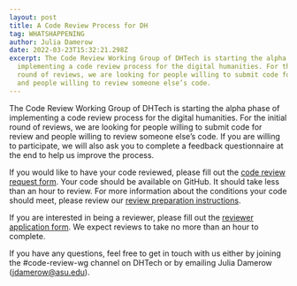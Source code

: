 ```yaml
---
layout: post
title: A Code Review Process for DH
tag: WHATSHAPPENING
author: Julia Damerow
date: 2022-03-23T15:32:21.298Z
excerpt: The Code Review Working Group of DHTech is starting the alpha phase of
  implementing a code review process for the digital humanities. For the initial
  round of reviews, we are looking for people willing to submit code for review
  and people willing to review someone else’s code.
---
```

The Code Review Working Group of DHTech is starting the alpha phase of implementing a code review process for the digital humanities. For the initial round of reviews, we are looking for people willing to submit code for review and people willing to review someone else’s code. If you are willing to participate, we will also ask you to complete a feedback questionnaire at the end to help us improve the process. 

If you would like to have your code reviewed, please fill out the [code review request form](https://forms.gle/DKmsBSNsUY35nr6x9). Your code should be available on GitHub. It should take less than an hour to review. For more information about the conditions your code should meet, please review our [review preparation instructions](https://github.com/DHCodeReview/DHCodeReview/wiki/Authors:-Preparing-a-Code-Review).

If you are interested in being a reviewer, please fill out the [reviewer application form](https://forms.gle/PepxF6U64AT2Y5TZA). We expect reviews to take no more than an hour to complete. 

If you have any questions, feel free to get in touch with us either by joining the #code-review-wg channel on DHTech or by emailing Julia Damerow (jdamerow@asu.edu).